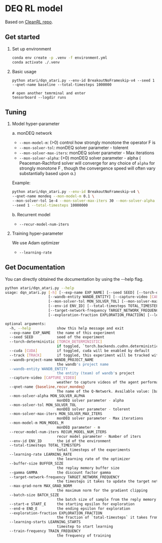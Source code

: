 # DEQ RL model
Based on [CleanRL repo](https://github.com/vwxyzjn/cleanrl).

## Get started

1. Set up environment
    ```bash
    conda env create -p .venv -f environment.yml
    conda activate ./.venv
    ```
2. Basic usage
    ```Shell
    python atari/dqn_atari.py --env-id BreakoutNoFrameskip-v4 --seed 1 --qnet-name baseline --total-timesteps 1000000

    # open another temrminal and enter
    tensorboard --logdir runs
    ```

## Tuning
1. Model hyper-parameter
    
    a. monDEQ network
    - `--mon-model-m`: (>0)      control how strongly monotone the operator F is
    - `--mon-solver-tol`:        monDEQ solver parameter - tolerent
    - `--mon-solver-max-iters`:  monDEQ solver parameter - Max iterations
    - `--mon-solver-alpha`: (>0) monDEQ solver parameter - alpha ( Peaceman-Rachford solver will converge for any choice of `alpha` for strongly monotone F , though the convergence speed will often vary substantially based upon α.)

    Example: 
    ```bash
    python atari/dqn_atari.py --env-id BreakoutNoFrameskip-v4 \
    --qnet-name mondeq --mon-model-m 0.1 \
    --mon-solver-tol 1e-4 --mon-solver-max-iters 30 --mon-solver-alpha 0.5 \
    --seed 1 --total-timesteps 10000000
    ```

    b. Recurrent model
    - `--recur-model-num-iters`

2. Training hyper-parameter

    We use Adam optimizer 
    - `--learning-rate`

## Get Documentation
You can directly obtained the documentation by using the --help flag.

```bash
python atari/dqn_atari.py --help
usage: dqn_atari.py [-h] [--exp-name EXP_NAME] [--seed SEED] [--torch-deterministic [TORCH_DETERMINISTIC]] [--cuda [CUDA]] [--track [TRACK]] [--wandb-project-name WANDB_PROJECT_NAME]
                    [--wandb-entity WANDB_ENTITY] [--capture-video [CAPTURE_VIDEO]] [--qnet-name {baseline,recur,mondeq}] [--mon-solver-alpha MON_SOLVER_ALPHA]
                    [--mon-solver-tol MON_SOLVER_TOL] [--mon-solver-max-iters MON_SOLVER_MAX_ITERS] [--mon-model-m MON_MODEL_M] [--recur-model-num-iters RECUR_MODEL_NUM_ITERS]
                    [--env-id ENV_ID] [--total-timesteps TOTAL_TIMESTEPS] [--learning-rate LEARNING_RATE] [--buffer-size BUFFER_SIZE] [--gamma GAMMA]
                    [--target-network-frequency TARGET_NETWORK_FREQUENCY] [--max-grad-norm MAX_GRAD_NORM] [--batch-size BATCH_SIZE] [--start-e START_E] [--end-e END_E]
                    [--exploration-fraction EXPLORATION_FRACTION] [--learning-starts LEARNING_STARTS] [--train-frequency TRAIN_FREQUENCY]

optional arguments:
  -h, --help            show this help message and exit
  --exp-name EXP_NAME   the name of this experiment
  --seed SEED           seed of the experiment
  --torch-deterministic [TORCH_DETERMINISTIC]
                        if toggled, `torch.backends.cudnn.deterministic=False`
  --cuda [CUDA]         if toggled, cuda will be enabled by default
  --track [TRACK]       if toggled, this experiment will be tracked with Weights and Biases
  --wandb-project-name WANDB_PROJECT_NAME
                        the wandb's project name
  --wandb-entity WANDB_ENTITY
                        the entity (team) of wandb's project
  --capture-video [CAPTURE_VIDEO]
                        weather to capture videos of the agent performances (check out `videos` folder)
  --qnet-name {baseline,recur,mondeq}
                        The name of the Q-Network. Available value: [baseline, recur, mondeq]
  --mon-solver-alpha MON_SOLVER_ALPHA
                        monDEQ solver parameter - alpha
  --mon-solver-tol MON_SOLVER_TOL
                        monDEQ solver parameter - tolerent
  --mon-solver-max-iters MON_SOLVER_MAX_ITERS
                        monDEQ solver parameter - Max iterations
  --mon-model-m MON_MODEL_M
                        monDEQ parameter - m
  --recur-model-num-iters RECUR_MODEL_NUM_ITERS
                        recur model parameter - Number of iters
  --env-id ENV_ID       the id of the environment
  --total-timesteps TOTAL_TIMESTEPS
                        total timesteps of the experiments
  --learning-rate LEARNING_RATE
                        the learning rate of the optimizer
  --buffer-size BUFFER_SIZE
                        the replay memory buffer size
  --gamma GAMMA         the discount factor gamma
  --target-network-frequency TARGET_NETWORK_FREQUENCY
                        the timesteps it takes to update the target network
  --max-grad-norm MAX_GRAD_NORM
                        the maximum norm for the gradient clipping
  --batch-size BATCH_SIZE
                        the batch size of sample from the reply memory
  --start-e START_E     the starting epsilon for exploration
  --end-e END_E         the ending epsilon for exploration
  --exploration-fraction EXPLORATION_FRACTION
                        the fraction of `total-timesteps` it takes from start-e to go end-e
  --learning-starts LEARNING_STARTS
                        timestep to start learning
  --train-frequency TRAIN_FREQUENCY
                        the frequency of training
```